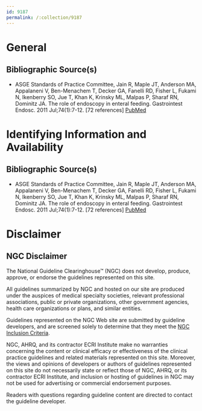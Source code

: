```yaml
---
id: 9187
permalink: /:collection/9187
---
```


# General

## Bibliographic Source(s)

- ASGE Standards of Practice Committee, Jain R, Maple JT, Anderson MA, Appalaneni V, Ben-Menachem T, Decker GA, Fanelli RD, Fisher L, Fukami N, Ikenberry SO, Jue T, Khan K, Krinsky ML, Malpas P, Sharaf RN, Dominitz JA. The role of endoscopy in enteral feeding. Gastrointest Endosc. 2011 Jul;74(1):7-12. [72 references] [ PubMed ](http://www.ncbi.nlm.nih.gov/entrez/query.fcgi?cmd=Retrieve&db=pubmed&dopt=Abstract&list_uids=21704804)

# Identifying Information and Availability

## Bibliographic Source(s)

- ASGE Standards of Practice Committee, Jain R, Maple JT, Anderson MA, Appalaneni V, Ben-Menachem T, Decker GA, Fanelli RD, Fisher L, Fukami N, Ikenberry SO, Jue T, Khan K, Krinsky ML, Malpas P, Sharaf RN, Dominitz JA. The role of endoscopy in enteral feeding. Gastrointest Endosc. 2011 Jul;74(1):7-12. [72 references] [ PubMed ](http://www.ncbi.nlm.nih.gov/entrez/query.fcgi?cmd=Retrieve&db=pubmed&dopt=Abstract&list_uids=21704804)

# Disclaimer

## NGC Disclaimer

The National Guideline Clearinghouse™ (NGC) does not develop, produce, approve, or endorse the guidelines represented on this site.

All guidelines summarized by NGC and hosted on our site are produced under the auspices of medical specialty societies, relevant professional associations, public or private organizations, other government agencies, health care organizations or plans, and similar entities.

Guidelines represented on the NGC Web site are submitted by guideline developers, and are screened solely to determine that they meet the [NGC Inclusion Criteria](/help-and-about/summaries/inclusion-criteria).

NGC, AHRQ, and its contractor ECRI Institute make no warranties concerning the content or clinical efficacy or effectiveness of the clinical practice guidelines and related materials represented on this site. Moreover, the views and opinions of developers or authors of guidelines represented on this site do not necessarily state or reflect those of NGC, AHRQ, or its contractor ECRI Institute, and inclusion or hosting of guidelines in NGC may not be used for advertising or commercial endorsement purposes.

Readers with questions regarding guideline content are directed to contact the guideline developer.

